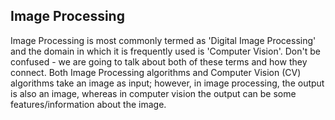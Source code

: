## Image Processing 

Image Processing is most commonly termed as 'Digital Image Processing' and the domain in which it is frequently used is 'Computer Vision'. Don't be confused - we are going to talk about both of these terms and how they connect. Both Image Processing algorithms and Computer Vision (CV) algorithms take an image as input;
however, in image processing, the output is also an image, whereas in computer vision the output can be some features/information about the image.
